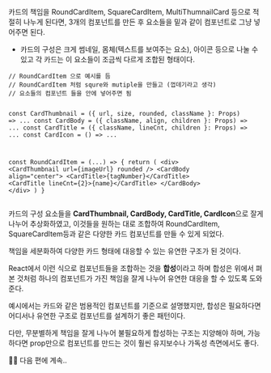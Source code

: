 <p>카드의 책임을 RoundCardItem, SquareCardItem, MultiThumnailCard 등으로 적절히 나누게 된다면, 3개의 컴포넌트를 만든 후 요소들을 밑과 같이 컴포넌트로 그냥 넣어주면 된다.</p>
<ul>
<li>카드의 구성은 크게 썸네일, 몸체(텍스트를 보여주는 요소), 아이콘 등으로 나눌 수 있고
각 카드는 이 요소들이 조금씩 다르게 조합된 형태이다. </li>
</ul>
<pre><code>// RoundCardItem 으로 예시를 듬 
// RoundCardItem 처럼 squre와 mutiple을 만들고 (껍데기라고 생각)
// 요소들의 컴포넌트 들을 안에 넣어주면 됨

const CardThumbnail = ({ url, size, rounded, className }: Props) =&gt; ...
const CardBody = ({ className, align, children }: Props) =&gt; ...
const CardTitle = ({ className, lineCnt, children }: Props) =&gt; ...
const CardIcon = () =&gt; ...

const RoundCardItem = (...) =&gt; {
  return (
    &lt;div&gt;
      &lt;CardThumbnail url={imageUrl} rounded /&gt;
      &lt;CardBody align=&quot;center&quot;&gt;
        &lt;CardTitle&gt;{tagNumber}&lt;/CardTitle&gt;
        &lt;CardTitle lineCnt={2}&gt;{name}&lt;/CardTitle&gt;
      &lt;/CardBody&gt;
    &lt;/div&gt;
  )
}</code></pre><p>카드의 구성 요소들을 <strong>CardThumbnail, CardBody, CardTitle, CardIcon</strong>으로 잘게 나누어 추상화하였고, 이것들을 원하는 대로 조합하여 RoundCardItem, SquareCardItem등과 
같은 다양한 카드 컴포넌트를 만들 수 있게 되었다. </p>
<p>책임을 세분화하여 다양한 카드 형태에 대응할 수 있는 유연한 구조가 된 것이다.</p>
<p>React에서 이런 식으로 컴포넌트들을 조합하는 것을 <strong>합성</strong>이라고 하며
합성은 위에서 펴본 것처럼 하나의 컴포넌트가 가진 책임을 잘게 나누어 
유연한 대응을 할 수 있도록 도와준다.</p>
<p>예시에서는 카드와 같은 범용적인 컴포넌트를 기준으로 설명했지만,
합성은 필요하다면 어디서나 유연한 구조로 컴포넌트를 설계하기 좋은 패턴이다.</p>
<p>다만, 무분별하게 책임을 잘게 나누어 불필요하게 합성하는 구조는 지양해야 하며, 
가능하다면 prop만으로 컴포넌트를 만드는 것이 훨씬 유지보수나 가독성 측면에서도 좋다.</p>
<p>🙍‍♂️ 다음 편에 계속..</p>